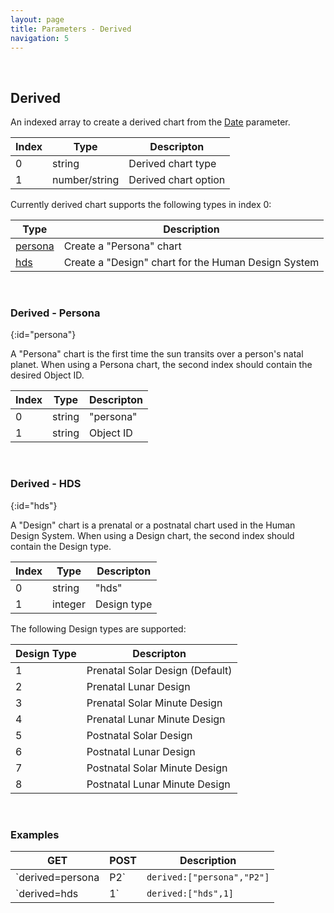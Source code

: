 ```yaml
---
layout: page
title: Parameters - Derived
navigation: 5
---
```


<style>
	.inner a {
		color: royalblue;
		font-weight: bold;
	}
	.inner code {
		font-size: 100%;
	}
	.navigation li {
		padding: 0.3vh;
	}
	.sidebar {
		min-width: 300px;
	}
	.sidebar .sidebar-main {
	    height: calc(100% - 50px);
	    overflow-y: auto;
	}
	@media (max-width: 745px) {
		.sidebar .sidebar-main {
		    height: calc(100% - 320px);
		}
	}
</style>

<script>
	window.onload = function(){
		if (location.hash) {
			let target = location.hash;
			document.querySelector(".content").scroll({top:document.querySelector(target).offsetTop,behavior:"smooth"})
		}
	}
</script>

<br>

## Derived

An indexed array to create a derived chart from the [Date](/astrologico/param_date.html) parameter.

| Index | Type | Descripton |
|---|---|---|
| 0 | string | Derived chart type |
| 1 | number/string | Derived chart option |

Currently derived chart supports the following types in index 0:

| Type | Description |
|---|---|
| [persona](#persona) | Create a "Persona" chart |
| [hds](#hds) | Create a "Design" chart for the Human Design System |

<br>

### Derived - Persona
{:id="persona"}

A "Persona" chart is the first time the sun transits over a person's natal planet. When using a Persona chart, the second index should contain the desired Object ID.

| Index | Type | Descripton |
|---|---|---|
| 0 | string | "persona" |
| 1 | string | Object ID |

<br>

### Derived - HDS
{:id="hds"}

A "Design" chart is a prenatal or a postnatal chart used in the Human Design System. When using a Design chart, the second index should contain the Design type.

| Index | Type | Descripton |
|---|---|---|
| 0 | string | "hds" |
| 1 | integer | Design type |

The following Design types are supported:

| Design Type | Descripton |
|---|---|
| 1 | Prenatal Solar Design (Default) |
| 2 | Prenatal Lunar Design |
| 3 | Prenatal Solar Minute Design |
| 4 | Prenatal Lunar Minute Design |
| 5 | Postnatal Solar Design |
| 6 | Postnatal Lunar Design |
| 7 | Postnatal Solar Minute Design |
| 8 | Postnatal Lunar Minute Design |

<br>

### Examples

|GET|POST|Description|
|---|---|---|
|`derived=persona|P2`|`derived:["persona","P2"]`| Mercury Persona chart |
|`derived=hds|1`|`derived:["hds",1]`| Default "Design" chart for the Human Design System |

<br><br><br>